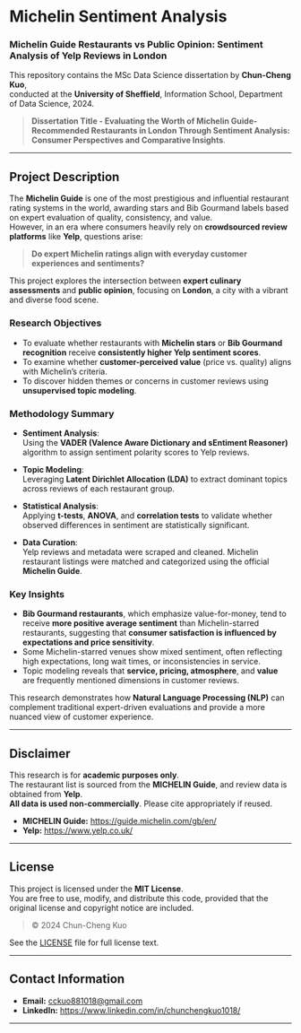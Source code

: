 # Michelin Sentiment Analysis
### Michelin Guide Restaurants vs Public Opinion: Sentiment Analysis of Yelp Reviews in London


This repository contains the MSc Data Science dissertation by **Chun-Cheng Kuo**,  
conducted at the **University of Sheffield**, Information School, Department of Data Science, 2024.

> **Dissertation Title - Evaluating the Worth of Michelin Guide-Recommended Restaurants in London Through Sentiment Analysis: Consumer Perspectives and Comparative Insights**.

---

## Project Description

The **Michelin Guide** is one of the most prestigious and influential restaurant rating systems in the world, awarding stars and Bib Gourmand labels based on expert evaluation of quality, consistency, and value.  
However, in an era where consumers heavily rely on **crowdsourced review platforms** like **Yelp**, questions arise:

> **Do expert Michelin ratings align with everyday customer experiences and sentiments?**

This project explores the intersection between **expert culinary assessments** and **public opinion**, focusing on **London**, a city with a vibrant and diverse food scene.

### Research Objectives

- To evaluate whether restaurants with **Michelin stars** or **Bib Gourmand recognition** receive **consistently higher Yelp sentiment scores**.
- To examine whether **customer-perceived value** (price vs. quality) aligns with Michelin’s criteria.
- To discover hidden themes or concerns in customer reviews using **unsupervised topic modeling**.

### Methodology Summary

- **Sentiment Analysis**:  
  Using the **VADER (Valence Aware Dictionary and sEntiment Reasoner)** algorithm to assign sentiment polarity scores to Yelp reviews.

- **Topic Modeling**:  
  Leveraging **Latent Dirichlet Allocation (LDA)** to extract dominant topics across reviews of each restaurant group.

- **Statistical Analysis**:  
  Applying **t-tests**, **ANOVA**, and **correlation tests** to validate whether observed differences in sentiment are statistically significant.

- **Data Curation**:  
  Yelp reviews and metadata were scraped and cleaned. Michelin restaurant listings were matched and categorized using the official **Michelin Guide**.

### Key Insights

- **Bib Gourmand restaurants**, which emphasize value-for-money, tend to receive **more positive average sentiment** than Michelin-starred restaurants, suggesting that **consumer satisfaction is influenced by expectations and price sensitivity**.
- Some Michelin-starred venues show mixed sentiment, often reflecting high expectations, long wait times, or inconsistencies in service.
- Topic modeling reveals that **service, pricing, atmosphere**, and **value** are frequently mentioned dimensions in customer reviews.

This research demonstrates how **Natural Language Processing (NLP)** can complement traditional expert-driven evaluations and provide a more nuanced view of customer experience.


---


## Disclaimer

This research is for **academic purposes only**.  
The restaurant list is sourced from the **MICHELIN Guide**, and review data is obtained from **Yelp**.  
**All data is used non-commercially**. Please cite appropriately if reused.

- **MICHELIN Guide:** https://guide.michelin.com/gb/en/
- **Yelp:** https://www.yelp.co.uk/

---

## License

This project is licensed under the **MIT License**.  
You are free to use, modify, and distribute this code, provided that the original license and copyright notice are included. 

> © 2024 Chun-Cheng Kuo

See the [LICENSE](./LICENSE) file for full license text.

---

## Contact Information

- **Email:** cckuo881018@gmail.com
- **LinkedIn:** https://www.linkedin.com/in/chunchengkuo1018/

---
